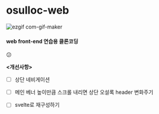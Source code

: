 # osulloc-web

![ezgif com-gif-maker](https://user-images.githubusercontent.com/77173342/179408739-014b6d3a-7438-441c-aa3f-b500b22b0adb.gif)

#### web front-end 연습용 클론코딩



😕

**<개선사항>**
- [ ] 상단 네비게이션
- [ ] 메인 베너 높이만큼 스크롤 내리면 상단 오설록 header 변화주기
- [ ] svelte로 재구성하기


